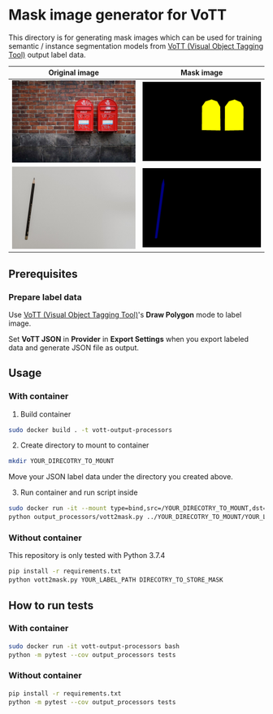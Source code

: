 # Mask image generator for VoTT

This directory is for generating mask images which can be used for training semantic / instance segmentation models from [VoTT (Visual Object Tagging Tool)](https://github.com/microsoft/VoTT) output label data.

| Original image                                         | Mask image                               |
| ------------------------------------------------------ | ---------------------------------------- |
| ![mailbox](output_processors/docs/images/mailbox1.jpg) | ![mailbox-mask](tests/data/mailbox1.png) |
| ![pencil](output_processors/docs/images/pencil1.jpg)   | ![pencil-mask](tests/data/pencil1.png)   |

## Prerequisites

### Prepare label data

Use [VoTT (Visual Object Tagging Tool)](https://github.com/microsoft/VoTT)'s **Draw Polygon** mode to label image.

Set **VoTT JSON** in **Provider** in **Export Settings** when you export labeled data and generate JSON file as output.

## Usage

### With container

1. Build container

```sh
sudo docker build . -t vott-output-processors
```

2. Create directory to mount to container

```sh
mkdir YOUR_DIRECOTRY_TO_MOUNT
```

Move your JSON label data under the directory you created above.

3. Run container and run script inside

```sh
sudo docker run -it --mount type=bind,src=/YOUR_DIRECOTRY_TO_MOUNT,dst=/YOUR_DIRECOTRY_TO_MOUNT vott-output-processors bash
python output_processors/vott2mask.py ../YOUR_DIRECOTRY_TO_MOUNT/YOUR_LABEL.json ../YOUR_DIRECOTRY_TO_MOUNT/DIRECOTRY_TO_STORE_MASK
```


### Without container

This repository is only tested with Python 3.7.4

```sh
pip install -r requirements.txt
python vott2mask.py YOUR_LABEL_PATH DIRECOTRY_TO_STORE_MASK
```

## How to run tests

### With container

```sh
sudo docker run -it vott-output-processors bash
python -m pytest --cov output_processors tests
```

### Without container

```sh
pip install -r requirements.txt
python -m pytest --cov output_processors tests
```
